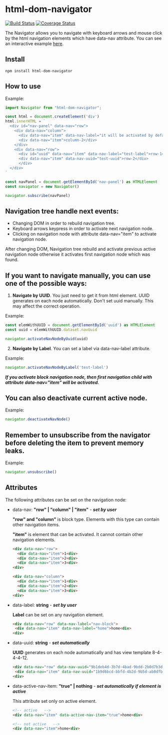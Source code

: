 # html-dom-navigator
[![Build Status](https://travis-ci.org/defective-origin/html-dom-navigator.svg?branch=main)](https://travis-ci.org/defective-origin/html-dom-navigator)
[![Coverage Status](https://coveralls.io/repos/github/defective-origin/html-dom-navigator/badge.svg?branch=main)](https://coveralls.io/github/defective-origin/html-dom-navigator?branch=main)

The Navigator allows you to navigate with keyboard arrows and mouse click by the html navigation elements which have data-nav attribute.
You can see an interactive example [here](https://defective-origin.github.io/html-dom-navigator/).

## Install
```shell
npm install html-dom-navigator
```

## How to use

Example:
```ts
import Navigator from "html-dom-navigator";

const html = document.createElement('div')
html.innerHTML = `
  <div id="nav-panel" data-nav="row">
    <div data-nav="column">
      <div data-nav="item" data-nav-label="it will be activated by default">column-1</div>
      <div data-nav="item">column-2</div>
    </div>
    <div data-nav="row">
      <div id="uuid" data-nav="item" data-nav-label="test-label">row-1</div>
      <div data-nav="item" data-nav-uuid="test-uuid">row-2</div>
      </div>
  </div>
`

const navPanel = document.getElementById('nav-panel') as HTMLElement
const navigator = new Navigator()

navigator.subscribe(navPanel)
```


## Navigation tree handle next events:
- Changing DOM in order to rebuild navigation tree.
- Keyboard arrows keypress in order to activate next navigation node.
- Clicking on navigation node with attribute data-nav="item" to activate navigation node.

After changing DOM, Navigation tree rebuild and activate previous active navigation node otherwise it activates first navigation node which was found.

## If you want to navigate manually, you can use one of the possible ways:
1) __Navigate by UUID__. You just need to get it from html element. UUID generates on each node automatically. Don't set uuid manually. This may affect the correct operation.

Example:
```ts
const elemWithUUID = document.getElementById('uuid') as HTMLElement
const uuid = elemWithUUID.dataset.navUuid

navigator.activateNavNodeByUuid(uuid)
```


2) __Navigate by Label__. You can set a label via data-nav-label attribute.

Example:
```ts
navigator.activateNavNodeByLabel('test-label')
```


___If you activate block navigation node, then first navigation child with attribute data-nav="item" will be activated.___

## You can also deactivate current active node.

Example:
```ts
navigator.deactivateNavNode()
```


## Remember to unsubscribe from the navigator before deleting the item to prevent memory leaks.

Example:
```ts
navigator.unsubscribe()
```

## Attributes
The following attributes can be set on the navigation node:
- data-nav: __"row" | "column" | "item"__ - ___set by user___

  __"row" and "column"__ is block type. Elements with this type can contain other navigation items.

  __"item"__ is element that can be activated. It cannot contain other navigation elements.
  ```html
  <div data-nav="row">
    <div data-nav="item">1<div>
    <div data-nav="item">2<div>
    <div data-nav="item">3<div>
  <div>

  <div data-nav="column">
    <div data-nav="item">1<div>
    <div data-nav="item">2<div>
    <div data-nav="item">3<div>
  <div>
  ```


- data-label: __string__ - ___set by user___

  __Label__ can be set on any navigation element.
   ```html
  <div data-nav="row" data-nav-label="nav-block">
    <div data-nav="item" data-nav-label="home">home<div>
  <div>
  ```


- data-uuid: __string__ - ___set automatically___

  __UUID__ generates on each node automatically and has view template 8-4-4-4-12.
   ```html
  <div data-nav="row" data-nav-uuid="9b1deb4d-3b7d-4bad-9bdd-2b0d7b3dcb6d">
    <div data-nav="item" data-nav-uuid="1b9d6bcd-bbfd-4b2d-9b5d-ab8dfbbd4bed">home<div>
  <div>
  ```


- data-active-nav-item: __"true" | nothing__ - ___set automatically if element is active___

  This attribute set only on active element.
   ```html
   <!-- active   -->
  <div data-nav="item" data-active-nav-item="true">home<div>

   <!-- not active   -->
  <div data-nav="item">home<div>
  ```
